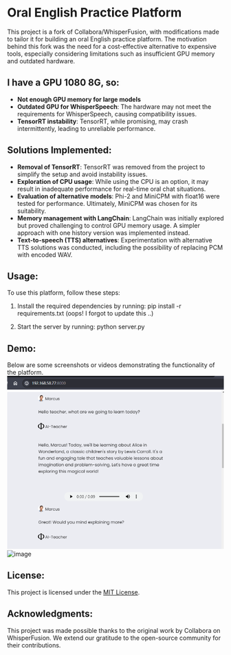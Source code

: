 # Oral English Practice Platform

This project is a fork of Collabora/WhisperFusion, with modifications made to tailor it for building an oral English practice platform. The motivation behind this fork was the need for a cost-effective alternative to expensive tools, especially considering limitations such as insufficient GPU memory and outdated hardware.

## I have a GPU 1080 8G, so:

- **Not enough GPU memory for large models**
- **Outdated GPU for WhisperSpeech**: The hardware may not meet the requirements for WhisperSpeech, causing compatibility issues.
- **TensorRT instability**: TensorRT, while promising, may crash intermittently, leading to unreliable performance.

## Solutions Implemented:

- **Removal of TensorRT**: TensorRT was removed from the project to simplify the setup and avoid instability issues.
- **Exploration of CPU usage**: While using the CPU is an option, it may result in inadequate performance for real-time oral chat situations.
- **Evaluation of alternative models**: Phi-2 and MiniCPM with float16 were tested for performance. Ultimately, MiniCPM was chosen for its suitability.
- **Memory management with LangChain**: LangChain was initially explored but proved challenging to control GPU memory usage. A simpler approach with one history version was implemented instead.
- **Text-to-speech (TTS) alternatives**: Experimentation with alternative TTS solutions was conducted, including the possibility of replacing PCM with encoded WAV.

## Usage:

To use this platform, follow these steps:

1. Install the required dependencies by running:
pip install -r requirements.txt (oops! I forgot to update this ..)


2. Start the server by running:
python server.py

## Demo:

Below are some screenshots or videos demonstrating the functionality of the platform. 
![alt text](image.png)
![image](https://github.com/jfw0628/OralEnglishWithLlm/assets/140132647/88ab4c18-d1b0-4938-92a3-7fc99d6585f9)


## License:

This project is licensed under the [MIT License](LICENSE).

## Acknowledgments:

This project was made possible thanks to the original work by Collabora on WhisperFusion. We extend our gratitude to the open-source community for their contributions.
